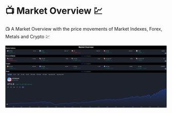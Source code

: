 # 📺 Market Overview 💹
📺 A Market Overview with the price movements of Market Indexes, Forex, Metals and Crypto 💹

![Market Overview price movements Indexes Forex Metals and Crypto](Images/Market-Overview-Indexes-Forex-Metals-Crypto.png)
